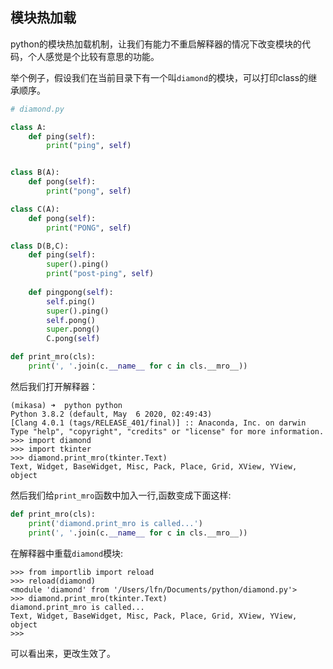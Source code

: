 ## 模块热加载
python的模块热加载机制，让我们有能力不重启解释器的情况下改变模块的代码，个人感觉是个比较有意思的功能。

举个例子，假设我们在当前目录下有一个叫`diamond`的模块，可以打印class的继承顺序。

```python
# diamond.py

class A:
    def ping(self):
        print("ping", self)


class B(A):
    def pong(self):
        print("pong", self)

class C(A):
    def pong(self):
        print("PONG", self)

class D(B,C):
    def ping(self):
        super().ping()
        print("post-ping", self)
    
    def pingpong(self):
        self.ping()
        super().ping()
        self.pong()
        super.pong()
        C.pong(self)

def print_mro(cls):    
    print(', '.join(c.__name__ for c in cls.__mro__))

```
然后我们打开解释器：
```shell
(mikasa) ➜  python python
Python 3.8.2 (default, May  6 2020, 02:49:43)
[Clang 4.0.1 (tags/RELEASE_401/final)] :: Anaconda, Inc. on darwin
Type "help", "copyright", "credits" or "license" for more information.
>>> import diamond
>>> import tkinter
>>> diamond.print_mro(tkinter.Text)
Text, Widget, BaseWidget, Misc, Pack, Place, Grid, XView, YView, object

```

然后我们给`print_mro`函数中加入一行,函数变成下面这样:
```python
def print_mro(cls):    
    print('diamond.print_mro is called...')
    print(', '.join(c.__name__ for c in cls.__mro__))
```
在解释器中重载`diamond`模块:
```shell
>>> from importlib import reload
>>> reload(diamond)
<module 'diamond' from '/Users/lfn/Documents/python/diamond.py'>
>>> diamond.print_mro(tkinter.Text)
diamond.print_mro is called...
Text, Widget, BaseWidget, Misc, Pack, Place, Grid, XView, YView, object
>>>
```

可以看出来，更改生效了。